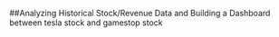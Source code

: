 ##Analyzing Historical Stock/Revenue Data and Building a Dashboard
between tesla stock and gamestop stock
